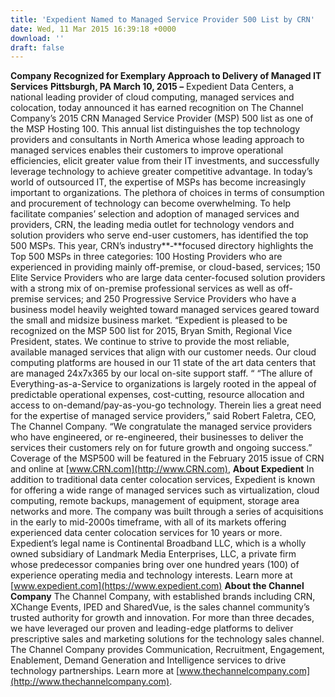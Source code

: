 ```yaml
---
title: 'Expedient Named to Managed Service Provider 500 List by CRN'
date: Wed, 11 Mar 2015 16:39:18 +0000
download: ''
draft: false
---
```


**Company Recognized for Exemplary Approach to Delivery of Managed IT Services** **Pittsburgh, PA March 10, 2015 –** Expedient Data Centers, a national leading provider of cloud computing, managed services and colocation, today announced it has earned recognition on The Channel Company’s 2015 CRN Managed Service Provider (MSP) 500 list as one of the MSP Hosting 100. This annual list distinguishes the top technology providers and consultants in North America whose leading approach to managed services enables their customers to improve operational efficiencies, elicit greater value from their IT investments, and successfully leverage technology to achieve greater competitive advantage. In today’s world of outsourced IT, the expertise of MSPs has become increasingly important to organizations. The plethora of choices in terms of consumption and procurement of technology can become overwhelming. To help facilitate companies’ selection and adoption of managed services and providers, CRN, the leading media outlet for technology vendors and solution providers who serve end-user customers, has identified the top 500 MSPs. This year, CRN’s industry**‐**focused directory highlights the Top 500 MSPs in three categories: 100 Hosting Providers who are experienced in providing mainly off-premise, or cloud-based, services; 150 Elite Service Providers who are large data center-focused solution providers with a strong mix of on-premise professional services as well as off-premise services; and 250 Progressive Service Providers who have a business model heavily weighted toward managed services geared toward the small and midsize business market. “Expedient is pleased to be recognized on the MSP 500 list for 2015, Bryan Smith, Regional Vice President, states. We continue to strive to provide the most reliable, available managed services that align with our customer needs. Our cloud computing platforms are housed in our 11 state of the art data centers that are managed 24x7x365 by our local on-site support staff. “  “The allure of Everything-as-a-Service to organizations is largely rooted in the appeal of predictable operational expenses, cost-cutting, resource allocation and access to on-demand/pay-as-you-go technology. Therein lies a great need for the expertise of managed service providers,” said Robert Faletra, CEO, The Channel Company. “We congratulate the managed service providers who have engineered, or re-engineered, their businesses to deliver the services their customers rely on for future growth and ongoing success.” Coverage of the MSP500 will be featured in the February 2015 issue of CRN and online at [www.CRN.com](http://www.CRN.com),  **About Expedient** In addition to traditional data center colocation services, Expedient is known for offering a wide range of managed services such as virtualization, cloud computing, remote backups, management of equipment, storage area networks and more. The company was built through a series of acquisitions in the early to mid-2000s timeframe, with all of its markets offering experienced data center colocation services for 10 years or more. Expedient’s legal name is Continental Broadband LLC, which is a wholly owned subsidiary of Landmark Media Enterprises, LLC, a private firm whose predecessor companies bring over one hundred years (100) of experience operating media and technology interests. Learn more at [www.expedient.com](https://www.expedient.com) **About the Channel Company** The Channel Company, with established brands including CRN, XChange Events, IPED and SharedVue, is the sales channel community’s trusted authority for growth and innovation. For more than three decades, we have leveraged our proven and leading-edge platforms to deliver prescriptive sales and marketing solutions for the technology sales channel. The Channel Company provides Communication, Recruitment, Engagement, Enablement, Demand Generation and Intelligence services to drive technology partnerships. Learn more at [www.thechannelcompany.com](http://www.thechannelcompany.com).